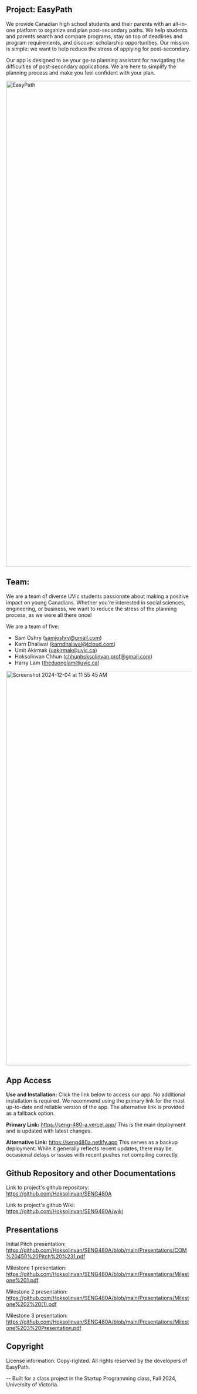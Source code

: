 ## Project: EasyPath

We provide Canadian high school students and their parents with an all-in-one platform to organize and plan post-secondary paths. We help students and parents search and compare programs, stay on top of deadlines and program requirements, and discover scholarship opportunities. Our mission is simple: we want to help reduce the stress of applying for post-secondary.

Our app is designed to be your go-to planning assistant for navigating the difficulties of post-secondary applications. We are here to simplify the planning process and make you feel confident with your plan.

<img width="1323" alt="EasyPath" src="https://github.com/user-attachments/assets/456b8b15-642f-49a5-b02e-18e90a77dae2">

## Team:
We are a team of diverse UVic students passionate about making a positive impact on young Canadians. Whether you're interested in social sciences, engineering, or business, we want to reduce the stress of the planning process, as we were all there once!

We are a team of five: 
- Sam Oshry (samjoshry@gmail.com)
- Karn Dhaliwal (karndhaliwal@icloud.com)
- Umit Akirmak (uakirmak@uvic.ca)
- Hoksolinvan Chhun (chhunhoksolinvan.prof@gmail.com)
- Harry Lam (theduonglam@uvic.ca)

<img width="1074" alt="Screenshot 2024-12-04 at 11 55 45 AM" src="https://github.com/user-attachments/assets/821827d6-e1b7-48fa-9a5d-795357ab22aa">


## App Access

**Use and Installation:** Click the link below to access our app. No additional installation is required.
We recommend using the primary link for the most up-to-date and reliable version of the app. The alternative link is provided as a fallback option.

**Primary Link:** https://seng-480-a.vercel.app/
This is the main deployment and is updated with latest changes. 

**Alternative Link:** https://seng480a.netlify.app
This serves as a backup deployment. While it generally reflects recent updates, there may be occasional delays or issues with recent pushes not compiling correctly.

## Github Repository and other Documentations

Link to project's github repository: https://github.com/Hoksolinvan/SENG480A

Link to project's github Wiki: https://github.com/Hoksolinvan/SENG480A/wiki

## Presentations

Initial Pitch presentation: https://github.com/Hoksolinvan/SENG480A/blob/main/Presentations/COM%20450%20Pitch%20%231.pdf

Milestone 1 presentation: https://github.com/Hoksolinvan/SENG480A/blob/main/Presentations/Milestone%201.pdf

Milestone 2 presentation: https://github.com/Hoksolinvan/SENG480A/blob/main/Presentations/Milestone%202%20(1).pdf

Milestone 3 presentation: https://github.com/Hoksolinvan/SENG480A/blob/main/Presentations/Milestone%203%20Presentation.pdf

## Copyright

License information: Copy-righted. All rights reserved by the developers of EasyPath. 


-- Built for a class project in the Startup Programming class, Fall 2024, University of Victoria.

